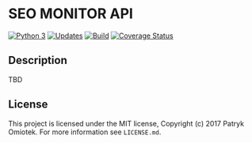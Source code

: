# SEO MONITOR API

[![Python 3](https://pyup.io/repos/github/patomdev/seo-monitor-api/python-3-shield.svg)](https://pyup.io/repos/github/patomdev/seo-monitor-api/)
[![Updates](https://pyup.io/repos/github/patomdev/seo-monitor-api/shield.svg)](https://pyup.io/repos/github/patomdev/seo-monitor-api/)
[![Build](https://travis-ci.org/patomdev/seo-monitor-api.svg?branch=dev)](https://travis-ci.org/patomdev/seo-monitor-api)
[![Coverage Status](https://coveralls.io/repos/github/patomdev/seo-monitor-api/badge.svg?branch=dev)](https://coveralls.io/github/patomdev/seo-monitor-api?branch=dev)

## Description
TBD

## License

This project is licensed under the MIT license, Copyright (c) 2017 Patryk
Omiotek. For more information see `LICENSE.md`.


